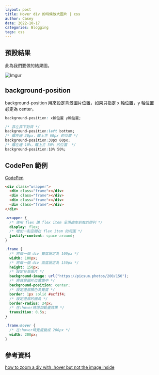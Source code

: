 ```yaml
---
layout: post
title: Hover div 的時候放大圖片 | css
author: Casey
date: 2022-10-17
categories: Blogging
tags: css
---
```


## 預設結果

此為我們要做的結果圖。

![Imgur](https://i.imgur.com/JyJAMJJ.gif)

## background-position

background-position 用來設定背景圖片位置，如果只指定 x 軸位置，y 軸位置必定為 center。

```css
background-position: x軸位置 y軸位置;
```

```css
/* 靠左靠下對齊 */
background-position:left bottom;　
/* 離左邊 30px，離上方 60px 的位置 */
background-position:30px 60px;　
/* 離左邊 10%，離上方 50% 的位置  */
background-position:10% 50%;　
```

## CodePen 範例

[CodePen](https://codepen.io/iosum/pen/dyeLEEb?editors=1100)

```html
<div class="wrapper">
  <div class="frame"></div>
  <div class="frame"></div>
  <div class="frame"></div>
  <div class="frame"></div>
</div>
```

```css
.wrapper {
  /* 使用 flex 讓 flex item 呈現由左到右的排列 */
  display: flex;
  /* 增加一點空間在 flex item 的周圍 */
  justify-content: space-around;
}

.frame {
  /* 將每一個 div 寬度設定為 100px */
  width: 100px;
  /* 將每一個 div 高度設定為 150px */
  height: 150px;
  /* 設定背景圖片 */
  background-image: url("https://picsum.photos/200/150");
  /* 將背景圖片位置置中 */
  background-position: center;
  /* 設定邊框顏色及寬度 */
  border: 1px solid #ecf1f4;
  /* 設定邊框的圓角 */
  border-radius: 24px;
  /* 在:hover時增加動畫效果 */
  transition: 0.5s;
}

.frame:hover {
  /* 在:hover時寬度變成 200px */
  width: 200px;
}
```

## 參考資料

[how to zoom a div with :hover but not the image inside](https://stackoverflow.com/questions/74105081/how-to-zoom-a-div-with-hover-but-not-the-image-inside)
